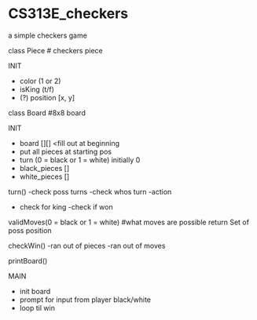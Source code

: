 # CS313E_checkers
a simple checkers game

class Piece # checkers piece

INIT
- color (1 or 2)
- isKing (t/f)
- (?) position [x, y]

class Board #8x8 board

INIT
- board [][] <fill out at beginning
- put all pieces at starting pos
- turn (0 = black or 1 = white) initially 0
- black_pieces []
- white_pieces []

turn()
-check poss turns
-check whos turn
-action
- check for king
-check if won

validMoves(0 = black or 1 = white) #what moves are possible 
return Set of poss position

checkWin()
-ran out of pieces
-ran out of moves

printBoard()

MAIN
- init board
- prompt for input from player black/white
- loop til win

